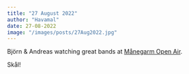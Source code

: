 ```yaml
---
title: "27 August 2022"
author: "Havamal"
date: 27-08-2022
image: "/images/posts/27Aug2022.jpg"
---
```


Björn & Andreas watching great bands at [Månegarm Open Air](https://www.facebook.com/manegarmopenair).

Skål!